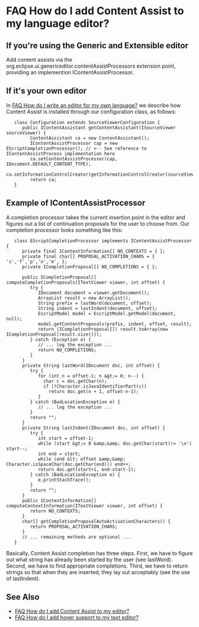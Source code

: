 

FAQ How do I add Content Assist to my language editor?
======================================================


If you're using the Generic and Extensible editor
-------------------------------------------------

Add content assists via the org.eclipse.ui.genericeditor.contentAssistProcessors extension point, providing an implemention IContentAssistProcessor.


If it's your own editor
-----------------------

In [FAQ How do I write an editor for my own language?](./FAQ_How_do_I_write_an_editor_for_my_own_language.md "FAQ How do I write an editor for my own language?") we describe how Content Assist is installed through our configuration class, as follows:

 

       class Configuration extends SourceViewerConfiguration {
          public IContentAssistant getContentAssistant(ISourceViewer sourceViewer) {
             ContentAssistant ca = new ContentAssistant();
             IContentAssistProcessor cap = new EScriptCompletionProcessor(); // <-- See reference to IContentAssistProcess implementation here
             ca.setContentAssistProcessor(cap, IDocument.DEFAULT_CONTENT_TYPE);
             ca.setInformationControlCreator(getInformationControlCreator(sourceViewer));
             return ca;
       }

Example of IContentAssistProcessor
----------------------------------

A completion processor takes the current insertion point in the editor and figures out a list of continuation proposals for the user to choose from. Our completion processor looks something like this:

 

       class EScriptCompletionProcessor implements IContentAssistProcessor { 
          private final IContextInformation[] NO_CONTEXTS = { };
          private final char[] PROPOSAL_ACTIVATION_CHARS = { 's','f','p','n','m', };
          private ICompletionProposal[] NO_COMPLETIONS = { };
     
          public ICompletionProposal[] computeCompletionProposals(ITextViewer viewer, int offset) {
             try {
                IDocument document = viewer.getDocument();
                ArrayList result = new ArrayList();
                String prefix = lastWord(document, offset);
                String indent = lastIndent(document, offset);
                EscriptModel model = EscriptModel.getModel(document, null);
                model.getContentProposals(prefix, indent, offset, result);
                return (ICompletionProposal[]) result.toArray(new ICompletionProposal[result.size()]);
             } catch (Exception e) {
                // ... log the exception ...
                return NO_COMPLETIONS;
             }
          }
          private String lastWord(IDocument doc, int offset) {
             try {
                for (int n = offset-1; n &gt;= 0; n--) {
                  char c = doc.getChar(n);
                  if (!Character.isJavaIdentifierPart(c))
                    return doc.get(n + 1, offset-n-1);
                }
             } catch (BadLocationException e) {
                // ... log the exception ...
             }
             return "";
          }
          private String lastIndent(IDocument doc, int offset) {
             try {
                int start = offset-1; 
                while (start &gt;= 0 &amp;&amp; doc.getChar(start)!= '\n') start--;
                int end = start;
                while (end &lt; offset &amp;&amp; Character.isSpaceChar(doc.getChar(end))) end++;
                return doc.get(start+1, end-start-1);
             } catch (BadLocationException e) {
                e.printStackTrace();
             }
             return "";
          }
          public IContextInformation[] computeContextInformation(ITextViewer viewer, int offset) { 
             return NO_CONTEXTS;
          }
          char[] getCompletionProposalAutoActivationCharacters() {
             return PROPOSAL_ACTIVATION_CHARS;
          }
          // ... remaining methods are optional ...
       }

Basically, Content Assist completion has three steps. First, we have to figure out what string has already been started by the user (see lastWord). Second, we have to find appropriate completions. Third, we have to return strings so that when they are inserted, they lay out acceptably (see the use of lastIndent).

See Also
--------

*   [FAQ How do I add Content Assist to my editor?](./FAQ_How_do_I_add_Content_Assist_to_my_editor.md "FAQ How do I add Content Assist to my editor?")
*   [FAQ How do I add hover support to my text editor?](./FAQ_How_do_I_add_hover_support_to_my_text_editor.md "FAQ How do I add hover support to my text editor?")

